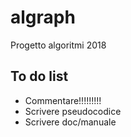 # algraph
Progetto algoritmi 2018

## To do list
- Commentare!!!!!!!!!
- Scrivere pseudocodice
- Scrivere doc/manuale

